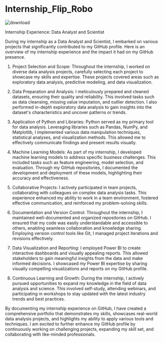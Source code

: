 # Internship_Flip_Robo
![download](https://user-images.githubusercontent.com/84631602/236287277-b8d7ac6c-cb03-4384-9da9-1e1ee02c83bc.jpg)






Internship Experience: Data Analyst and Scientist

During my internship as a Data Analyst and Scientist, I embarked on various projects that significantly contributed to my GitHub profile. Here is an overview of my internship experience and the impact it had on my GitHub presence.

1. Project Selection and Scope: Throughout the internship, I worked on diverse data analysis projects, carefully selecting each project to showcase my skills and expertise. These projects covered areas such as exploratory data analysis, predictive modeling, and data visualization.

2. Data Preparation and Analysis: I meticulously prepared and cleaned datasets, ensuring their quality and reliability. This involved tasks such as data cleansing, missing value imputation, and outlier detection. I also performed in-depth exploratory data analysis to gain insights into the dataset's characteristics and uncover patterns or trends.

3. Application of Python and Libraries: Python served as my primary tool for data analysis. Leveraging libraries such as Pandas, NumPy, and Matplotlib, I implemented various data manipulation techniques, statistical analyses, and visualization methods. This allowed me to effectively communicate findings and present results visually.

4. Machine Learning Models: As part of my internship, I developed machine learning models to address specific business challenges. This included tasks such as feature engineering, model selection, and evaluation. Through my GitHub repositories, I documented the development and deployment of these models, highlighting their accuracy and effectiveness.

5. Collaborative Projects: I actively participated in team projects, collaborating with colleagues on complex data analysis tasks. This experience enhanced my ability to work in a team environment, fostered effective communication, and reinforced my problem-solving skills.

6. Documentation and Version Control: Throughout the internship, I maintained well-documented and organized repositories on GitHub. I ensured that my code was easily understandable and accessible to others, enabling seamless collaboration and knowledge sharing. Employing version control tools like Git, I managed project iterations and revisions effectively.

7. Data Visualization and Reporting: I employed Power BI to create interactive dashboards and visually appealing reports. This allowed stakeholders to gain meaningful insights from the data and make informed decisions. I showcased my Power BI expertise by sharing visually compelling visualizations and reports on my GitHub profile.

8. Continuous Learning and Growth: During the internship, I actively pursued opportunities to expand my knowledge in the field of data analysis and science. This involved self-study, attending webinars, and participating in workshops to stay updated with the latest industry trends and best practices.

By documenting my internship experience on GitHub, I have created a comprehensive portfolio that demonstrates my skills, showcases real-world data analysis projects, and highlights my ability to apply various tools and techniques. I am excited to further enhance my GitHub profile by continuously working on challenging projects, expanding my skill set, and collaborating with like-minded professionals. 
